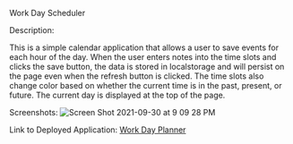 Work Day Scheduler

Description:

This is a simple calendar application that allows a user to save events for each hour of the day. When the user enters notes into the time slots and clicks the save button, the data is stored in localstorage and will persist on the page even when the refresh button is clicked. The time slots also change color based on whether the current time is in the past, present, or future. The current day is displayed at the top of the page. 

Screenshots:
![Screen Shot 2021-09-30 at 9 09 28 PM](https://user-images.githubusercontent.com/90110594/135554849-5ba0345c-d89e-4a01-b641-df78dfb99fed.png)

Link to Deployed Application: <a href="https://samibyers.github.io/workday-planner/" target="_blank">Work Day Planner</a>
